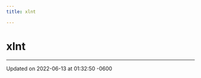 ```yaml
---
title: xlnt

---
```


# xlnt








-------------------------------

Updated on 2022-06-13 at 01:32:50 -0600